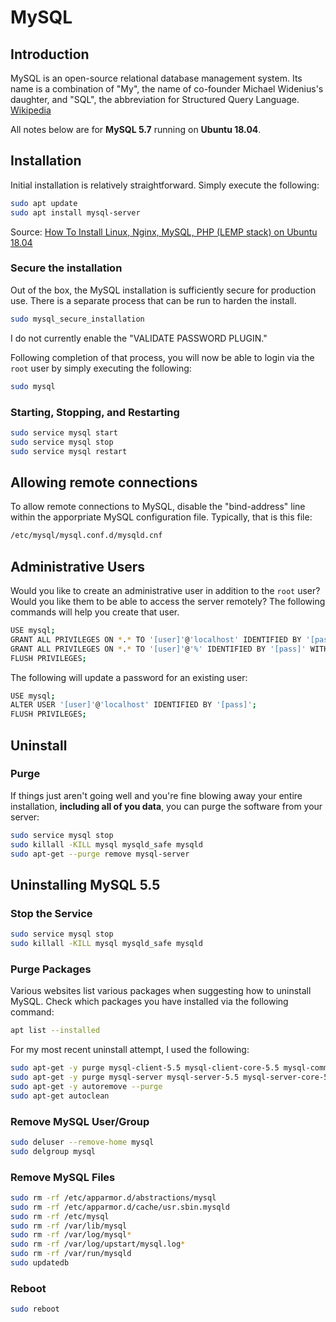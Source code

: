 # MySQL

## Introduction

MySQL is an open-source relational database management system. Its name is a combination of "My", the name of co-founder Michael Widenius's daughter, and "SQL", the abbreviation for Structured Query Language. [Wikipedia](https://en.wikipedia.org/wiki/MySQL)

All notes below are for **MySQL 5.7** running on **Ubuntu 18.04**.

## Installation

Initial installation is relatively straightforward. Simply execute the following:

```bash
sudo apt update
sudo apt install mysql-server
```

Source: [How To Install Linux, Nginx, MySQL, PHP (LEMP stack) on Ubuntu 18.04](https://www.digitalocean.com/community/tutorials/how-to-install-linux-nginx-mysql-php-lemp-stack-ubuntu-18-04)


### Secure the installation

Out of the box, the MySQL installation is sufficiently secure for production use. There is a separate process that can be run to harden the install.

```bash
sudo mysql_secure_installation
```

I do not currently enable the "VALIDATE PASSWORD PLUGIN."

Following completion of that process, you will now be able to login via the `root` user by simply executing the following:

```bash
sudo mysql
```

### Starting, Stopping, and Restarting

```bash
sudo service mysql start
sudo service mysql stop
sudo service mysql restart
```

## Allowing remote connections

To allow remote connections to MySQL, disable the "bind-address" line within the apporpriate MySQL configuration file. Typically, that is this file:

```bash
/etc/mysql/mysql.conf.d/mysqld.cnf
```

## Administrative Users

Would you like to create an administrative user in addition to the `root` user? Would you like them to be able to access the server remotely? The following commands will help you create that user.

```bash
USE mysql;
GRANT ALL PRIVILEGES ON *.* TO '[user]'@'localhost' IDENTIFIED BY '[pass]' WITH GRANT OPTION;
GRANT ALL PRIVILEGES ON *.* TO '[user]'@'%' IDENTIFIED BY '[pass]' WITH GRANT OPTION;
FLUSH PRIVILEGES;
```

The following will update a password for an existing user:

```bash
USE mysql;
ALTER USER '[user]'@'localhost' IDENTIFIED BY '[pass]';
FLUSH PRIVILEGES;
```

## Uninstall

### Purge

If things just aren't going well and you're fine blowing away your entire installation, **including all of you data**, you can purge the software from your server:

```bash
sudo service mysql stop
sudo killall -KILL mysql mysqld_safe mysqld
sudo apt-get --purge remove mysql-server
```

## Uninstalling MySQL 5.5

### Stop the Service

```bash
sudo service mysql stop
sudo killall -KILL mysql mysqld_safe mysqld
```

### Purge Packages

Various websites list various packages when suggesting how to uninstall
MySQL. Check which packages you have installed via the following command:

```bash
apt list --installed
```

For my most recent uninstall attempt, I used the following:

```bash
sudo apt-get -y purge mysql-client-5.5 mysql-client-core-5.5 mysql-common
sudo apt-get -y purge mysql-server mysql-server-5.5 mysql-server-core-5.5
sudo apt-get -y autoremove --purge
sudo apt-get autoclean
```

### Remove MySQL User/Group

```bash
sudo deluser --remove-home mysql
sudo delgroup mysql
```

### Remove MySQL Files

```bash
sudo rm -rf /etc/apparmor.d/abstractions/mysql
sudo rm -rf /etc/apparmor.d/cache/usr.sbin.mysqld
sudo rm -rf /etc/mysql
sudo rm -rf /var/lib/mysql
sudo rm -rf /var/log/mysql*
sudo rm -rf /var/log/upstart/mysql.log*
sudo rm -rf /var/run/mysqld
sudo updatedb
```

### Reboot

```bash
sudo reboot
```
